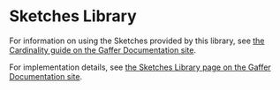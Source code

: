 # Sketches Library

For information on using the Sketches provided by this library, see [the Cardinality guide on the Gaffer Documentation site](https://gchq.github.io/gaffer-doc/latest/user-guide/gaffer-basics/what-is-cardinality).

For implementation details, see [the Sketches Library page on the Gaffer Documentation site](https://gchq.github.io/gaffer-doc/latest/development-guide/project-structure/components/libraries/sketches).
